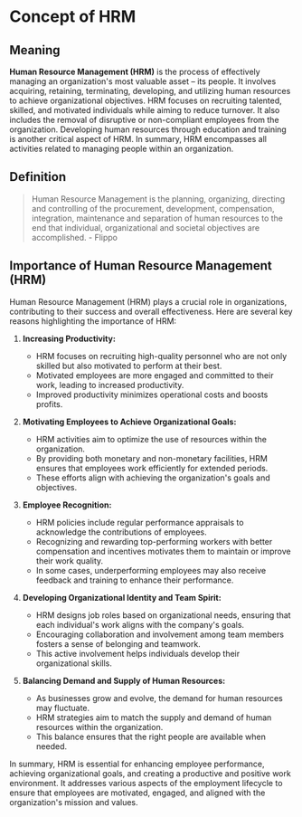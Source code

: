 # Concept of HRM

## Meaning

**Human Resource Management (HRM)** is the process of effectively managing an organization's most valuable asset – its people. It involves acquiring, retaining, terminating, developing, and utilizing human resources to achieve organizational objectives. HRM focuses on recruiting talented, skilled, and motivated individuals while aiming to reduce turnover. It also includes the removal of disruptive or non-compliant employees from the organization. Developing human resources through education and training is another critical aspect of HRM. In summary, HRM encompasses all activities related to managing people within an organization.

## Definition

> Human Resource Management is the planning, organizing, directing and controlling of the procurement, development, compensation, integration, maintenance and separation of human resources to the end that individual, organizational and societal objectives are accomplished.  - Flippo


## Importance of Human Resource Management (HRM)

Human Resource Management (HRM) plays a crucial role in organizations, contributing to their success and overall effectiveness. Here are several key reasons highlighting the importance of HRM:

1. **Increasing Productivity:**
    - HRM focuses on recruiting high-quality personnel who are not only skilled but also motivated to perform at their best.
    - Motivated employees are more engaged and committed to their work, leading to increased productivity.
    - Improved productivity minimizes operational costs and boosts profits.

2. **Motivating Employees to Achieve Organizational Goals:**
    - HRM activities aim to optimize the use of resources within the organization.
    - By providing both monetary and non-monetary facilities, HRM ensures that employees work efficiently for extended periods.
    - These efforts align with achieving the organization's goals and objectives.

3. **Employee Recognition:**
    - HRM policies include regular performance appraisals to acknowledge the contributions of employees.
    - Recognizing and rewarding top-performing workers with better compensation and incentives motivates them to maintain or improve their work quality.
    - In some cases, underperforming employees may also receive feedback and training to enhance their performance.

4. **Developing Organizational Identity and Team Spirit:**
    - HRM designs job roles based on organizational needs, ensuring that each individual's work aligns with the company's goals.
    - Encouraging collaboration and involvement among team members fosters a sense of belonging and teamwork.
    - This active involvement helps individuals develop their organizational skills.

5. **Balancing Demand and Supply of Human Resources:**
    - As businesses grow and evolve, the demand for human resources may fluctuate.
    - HRM strategies aim to match the supply and demand of human resources within the organization.
    - This balance ensures that the right people are available when needed.

In summary, HRM is essential for enhancing employee performance, achieving organizational goals, and creating a productive and positive work environment. It addresses various aspects of the employment lifecycle to ensure that employees are motivated, engaged, and aligned with the organization's mission and values.
